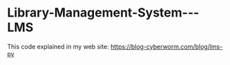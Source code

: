 # Library-Management-System---LMS

This code explained in my web site: https://blog-cyberworm.com/blog/lms-py
